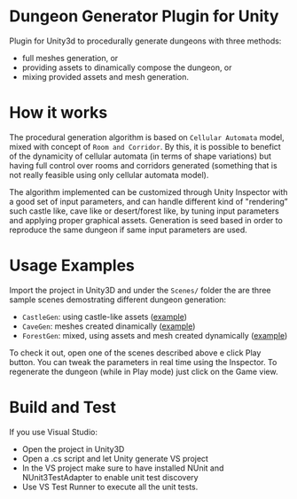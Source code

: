 # Dungeon Generator Plugin for Unity
Plugin for Unity3d to procedurally generate dungeons with three methods:
* full meshes generation, or
* providing assets to dinamically compose the dungeon, or
* mixing provided assets and mesh generation.

# How it works
The procedural generation algorithm is based on `Cellular Automata` model, mixed with concept of `Room and Corridor`. By this, it is possible to benefict of the dynamicity of cellular automata (in terms of shape variations) but having full control over rooms and corridors generated (something that is not really feasible using only cellular automata model). 

The algorithm implemented can be customized through Unity Inspector with a good set of input parameters, and can handle different kind of "rendering” such castle like, cave like or desert/forest like, by tuning input parameters and applying proper graphical assets. Generation is seed based in order to reproduce the same dungeon if same input parameters are used.

# Usage Examples
Import the project in Unity3D and under the `Scenes/` folder the are three sample scenes demostrating different dungeon generation:
* `CastleGen`: using castle-like assets ([example](./docs/castlegen-example.jpg))
* `CaveGen`: meshes created dinamically ([example](./docs/cavegen-example.jpg))
* `ForestGen`: mixed, using assets and mesh created dynamically ([example](./docs/forestgen-example.jpg))

To check it out, open one of the scenes described above e click Play button. You can tweak the parameters in real time using the Inspector. To regenerate the dungeon (while in Play mode) just click on the Game view.

# Build and Test
If you use Visual Studio:
* Open the project in Unity3D
* Open a .cs script and let Unity generate VS project
* In the VS project make sure to have installed NUnit and NUnit3TestAdapter to enable unit test discovery
* Use VS Test Runner to execute all the unit tests.
